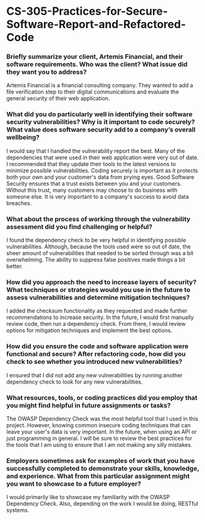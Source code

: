 # CS-305-Practices-for-Secure-Software-Report-and-Refactored-Code
<h3> Briefly summarize your client, Artemis Financial, and their software requirements. Who was the client? What issue did they want you to address? </h3>

Artemis Financial is a financial consulting company. They wanted to add a file verification step to their digital communications and evaluate the general security of their web application. 

<h3> What did you do particularly well in identifying their software security vulnerabilities? Why is it important to code securely? What value does software security add to a company’s overall wellbeing? </h3>

I would say that I handled the vulnerability report the best. Many of the dependencies that were used in their web  application were very out of date. I recommended that they update their tools to the latest versions to minimize possible vulnerabilities. Coding securely is important as it protects both your own and your customer's data from prying eyes. Good Software Security ensures that a trust exists between you and your customers. Without this trust, many customers may choose to do business with someone else. It is very important to a company's success to avoid data breaches.

<h3> What about the process of working through the vulnerability assessment did you find challenging or helpful? </h3>

I found the dependency check to be very helpful in identifying possible vulnerabilities. Although, because the tools used were so out of date, the sheer amount of vulnerabilities that needed to be sorted through was a bit overwhelming. The ability to suppress false positives made things a bit better. 

<h3> How did you approach the need to increase layers of security? What techniques or strategies would you use in the future to assess vulnerabilities and determine mitigation techniques? </h3>

I added the checksum functionality as they requested and made further recommendations to increase security. In the future, I would first manually review code, then run a dependency check. From there, I would review options for mitigation techniques and implement the best options.

<h3> How did you ensure the code and software application were functional and secure? After refactoring code, how did you check to see whether you introduced new vulnerabilities? </h3>

I ensured that I did not add any new vulnerabilities by running another dependency check to look for any new vulnerabilities. 

<h3> What resources, tools, or coding practices did you employ that you might find helpful in future assignments or tasks? </h3>

The OWASP Dependency Check was the most helpful tool that I used in this project. However, knowing common insecure coding techniques that can leave your user's data is very important. In the future, when using an API or just programming in general. I will be sure to review the best practices for the tools that I am using to ensure that I am not making any silly mistakes. 

<h3> Employers sometimes ask for examples of work that you have successfully completed to demonstrate your skills, knowledge, and experience. What from this particular assignment might you want to showcase to a future employer? </h3>

I would primarily like to showcase my familiarity with the OWASP Dependency Check. Also, depending on the work I would be doing, RESTful systems. 

